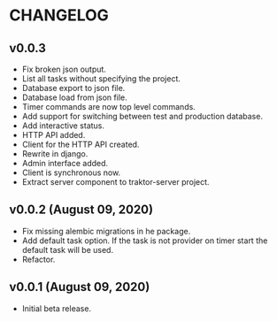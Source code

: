 # CHANGELOG

## v0.0.3

- Fix broken json output.
- List all tasks without specifying the project.
- Database export to json file.
- Database load from json file.
- Timer commands are now top level commands.
- Add support for switching between test and production database.
- Add interactive status.
- HTTP API added.
- Client for the HTTP API created.
- Rewrite in django.
- Admin interface added.
- Client is synchronous now.
- Extract server component to traktor-server project.


## v0.0.2 (August 09, 2020)

- Fix missing alembic migrations in he package.
- Add default task option. If the task is not provider on timer start the
  default task will be used.
- Refactor.


## v0.0.1 (August 09, 2020)

- Initial beta release. 
